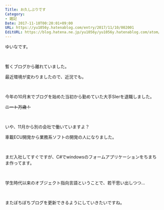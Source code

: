 ```yaml
---
Title: お久しぶりです
Category:
- 雑記
Date: 2017-11-10T00:20:01+09:00
URL: https://yu1056y.hatenablog.com/entry/2017/11/10/002001
EditURL: https://blog.hatena.ne.jp/yu1056y/yu1056y.hatenablog.com/atom/entry/8599973812316235599
---
```


<p>ゆいなです。</p>
<p> </p>
<p>暫くブログから離れていました。</p>
<p>最近環境が変わりましたので、近況でも。</p>
<p> </p>
<p>今年の10月末でブログを始めた当初から勤めていた大手SIerを退職しました。</p>
<p><span style="text-decoration: line-through;">ニート万歳！</span></p>
<p> </p>
<p>いや、11月から別の会社で働いていますよ？</p>
<p>車載ECU開発から業務系ソフトの開発の人になりました。</p>
<p> </p>
<p>まだ入社してすぐですが、C#でwindowsのフォームアプリケーションをちまちま作ってます。</p>
<p> </p>
<p>学生時代以来のオブジェクト指向言語ということで、若干思い出しつつ…</p>
<p> </p>
<p>またぼちぼちブログを更新できるようにしていきたいですね。</p>
<p> </p>
